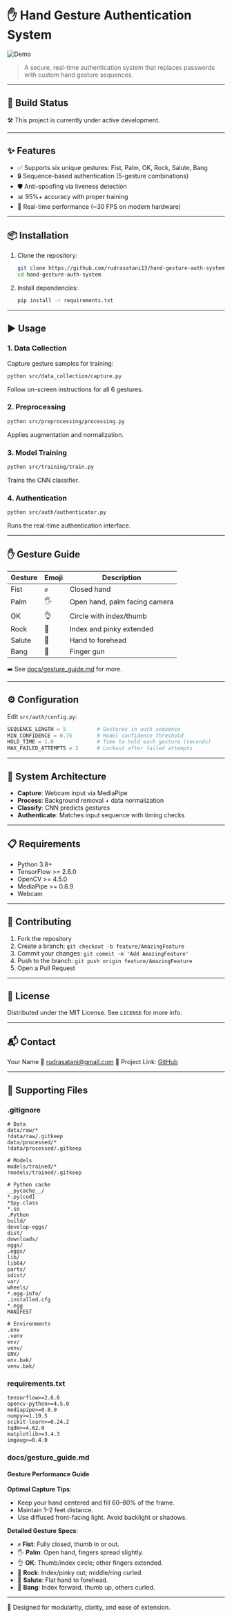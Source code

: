# ✋ Hand Gesture Authentication System

![Demo](docs/demo.gif)

> A secure, real-time authentication system that replaces passwords with custom hand gesture sequences.

---

## 🚧 Build Status

🛠️ This project is currently under active development.

---

## ✨ Features

* ✅ Supports six unique gestures: Fist, Palm, OK, Rock, Salute, Bang
* 🔒 Sequence-based authentication (5-gesture combinations)
* 🛡️ Anti-spoofing via liveness detection
* 📊 95%+ accuracy with proper training
* 🚀 Real-time performance (\~30 FPS on modern hardware)

---

## 📦 Installation

1. Clone the repository:

   ```bash
   git clone https://github.com/rudrasatani13/hand-gesture-auth-system.git
   cd hand-gesture-auth-system
   ```

2. Install dependencies:

   ```bash
   pip install -r requirements.txt
   ```

---

## ▶️ Usage

### 1. Data Collection

Capture gesture samples for training:

```bash
python src/data_collection/capture.py
```

Follow on-screen instructions for all 6 gestures.

### 2. Preprocessing

```bash
python src/preprocessing/processing.py
```

Applies augmentation and normalization.

### 3. Model Training

```bash
python src/training/train.py
```

Trains the CNN classifier.

### 4. Authentication

```bash
python src/auth/authenticator.py
```

Runs the real-time authentication interface.

---

## ✋ Gesture Guide

| Gesture | Emoji | Description                   |
| ------- | ----- | ----------------------------- |
| Fist    | ✊     | Closed hand                   |
| Palm    | 🖐️   | Open hand, palm facing camera |
| OK      | 👌    | Circle with index/thumb       |
| Rock    | 🤘    | Index and pinky extended      |
| Salute  | 🫡    | Hand to forehead              |
| Bang    | 🔫    | Finger gun                    |

➡️ See [docs/gesture\_guide.md](docs/gesture_guide.md) for more.

---

## ⚙️ Configuration

Edit `src/auth/config.py`:

```python
SEQUENCE_LENGTH = 5          # Gestures in auth sequence
MIN_CONFIDENCE = 0.75        # Model confidence threshold
HOLD_TIME = 1.0              # Time to hold each gesture (seconds)
MAX_FAILED_ATTEMPTS = 3      # Lockout after failed attempts
```

---

## 🧱 System Architecture

* **Capture**: Webcam input via MediaPipe
* **Process**: Background removal + data normalization
* **Classify**: CNN predicts gestures
* **Authenticate**: Matches input sequence with timing checks

---

## 📋 Requirements

* Python 3.8+
* TensorFlow >= 2.6.0
* OpenCV >= 4.5.0
* MediaPipe >= 0.8.9
* Webcam

---

## 🤝 Contributing

1. Fork the repository
2. Create a branch: `git checkout -b feature/AmazingFeature`
3. Commit your changes: `git commit -m 'Add AmazingFeature'`
4. Push to the branch: `git push origin feature/AmazingFeature`
5. Open a Pull Request

---

## 📄 License

Distributed under the MIT License. See `LICENSE` for more info.

---

## 📬 Contact

Your Name
📧 [rudrasatani@gmail.com](mailto:rudrasatani@gmail.com)
🔗 Project Link: [GitHub](https://github.com/rudrasatani13/hand-gesture-auth-system)

---

## 📁 Supporting Files

### .gitignore

```gitignore
# Data
data/raw/*
!data/raw/.gitkeep
data/processed/*
!data/processed/.gitkeep

# Models
models/trained/*
!models/trained/.gitkeep

# Python cache
__pycache__/
*.py[cod]
*$py.class
*.so
.Python
build/
develop-eggs/
dist/
downloads/
eggs/
.eggs/
lib/
lib64/
parts/
sdist/
var/
wheels/
*.egg-info/
.installed.cfg
*.egg
MANIFEST

# Environments
.env
.venv
env/
venv/
ENV/
env.bak/
venv.bak/
```

### requirements.txt

```
tensorflow>=2.6.0
opencv-python>=4.5.0
mediapipe>=0.8.9
numpy>=1.19.5
scikit-learn>=0.24.2
tqdm>=4.62.0
matplotlib>=3.4.3
imgaug>=0.4.0
```

### docs/gesture\_guide.md

#### Gesture Performance Guide

**Optimal Capture Tips**:

* Keep your hand centered and fill 60–80% of the frame.
* Maintain 1–2 feet distance.
* Use diffused front-facing light. Avoid backlight or shadows.

**Detailed Gesture Specs**:

* ✊ **Fist**: Fully closed, thumb in or out.
* 🖐️ **Palm**: Open hand, fingers spread slightly.
* 👌 **OK**: Thumb/index circle; other fingers extended.
* 🤘 **Rock**: Index/pinky out; middle/ring curled.
* 🫡 **Salute**: Flat hand to forehead.
* 🔫 **Bang**: Index forward, thumb up, others curled.

---

🎯 Designed for modularity, clarity, and ease of extension.

